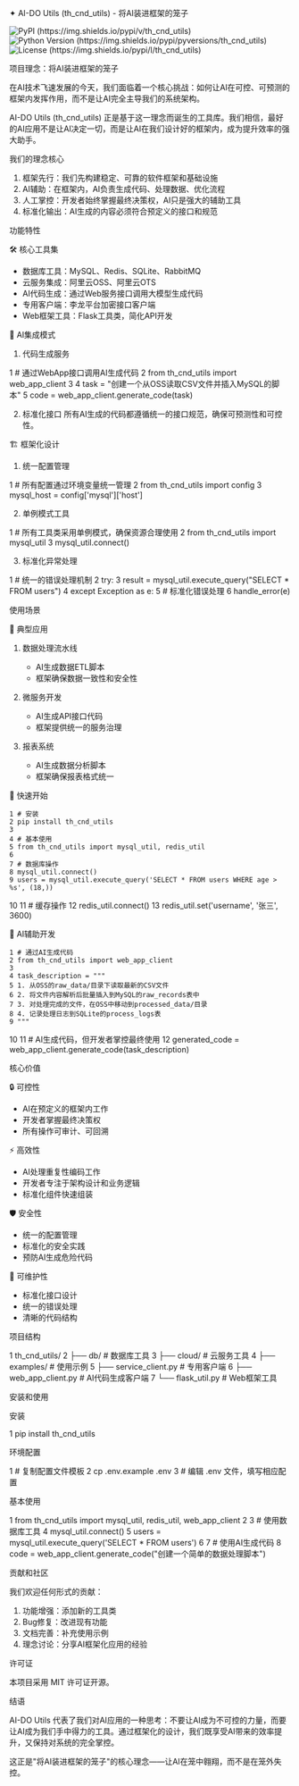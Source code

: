 ✦ AI-DO Utils (th_cnd_utils) - 将AI装进框架的笼子

  ![PyPI (https://img.shields.io/pypi/v/th_cnd_utils)](https://pypi.org/project/th_cnd_utils/)
  ![Python Version (https://img.shields.io/pypi/pyversions/th_cnd_utils)](https://pypi.org/project/th_cnd_utils/)
  ![License (https://img.shields.io/pypi/l/th_cnd_utils)](https://github.com/your-org/th_cnd_utils/blob/main/LICENSE)

  项目理念：将AI装进框架的笼子

  在AI技术飞速发展的今天，我们面临着一个核心挑战：如何让AI在可控、可预测的框架内发挥作用，而不是让AI完全主导我们的系统架构。

  AI-DO Utils (th_cnd_utils) 正是基于这一理念而诞生的工具库。我们相信，最好的AI应用不是让AI决定一切，而是让AI在我们设计好的框架内，成为提升效率的强大助手。

  我们的理念核心

   1. 框架先行：我们先构建稳定、可靠的软件框架和基础设施
   2. AI辅助：在框架内，AI负责生成代码、处理数据、优化流程
   3. 人工掌控：开发者始终掌握最终决策权，AI只是强大的辅助工具
   4. 标准化输出：AI生成的内容必须符合预定义的接口和规范

  功能特性

  🛠️ 核心工具集

   - 数据库工具：MySQL、Redis、SQLite、RabbitMQ
   - 云服务集成：阿里云OSS、阿里云OTS
   - AI代码生成：通过Web服务接口调用大模型生成代码
   - 专用客户端：李龙平台加密接口客户端
   - Web框架工具：Flask工具类，简化API开发

  🤖 AI集成模式

  1. 代码生成服务

   1 # 通过WebApp接口调用AI生成代码
   2 from th_cnd_utils import web_app_client
   3 
   4 task = "创建一个从OSS读取CSV文件并插入MySQL的脚本"
   5 code = web_app_client.generate_code(task)

  2. 标准化接口
  所有AI生成的代码都遵循统一的接口规范，确保可预测性和可控性。

  🏗️ 框架化设计

  1. 统一配置管理

   1 # 所有配置通过环境变量统一管理
   2 from th_cnd_utils import config
   3 mysql_host = config['mysql']['host']

  2. 单例模式工具

   1 # 所有工具类采用单例模式，确保资源合理使用
   2 from th_cnd_utils import mysql_util
   3 mysql_util.connect()

  3. 标准化异常处理

   1 # 统一的错误处理机制
   2 try:
   3     result = mysql_util.execute_query("SELECT * FROM users")
   4 except Exception as e:
   5     # 标准化错误处理
   6     handle_error(e)

  使用场景

  🎯 典型应用

   1. 数据处理流水线
      - AI生成数据ETL脚本
      - 框架确保数据一致性和安全性

   2. 微服务开发
      - AI生成API接口代码
      - 框架提供统一的服务治理

   3. 报表系统
      - AI生成数据分析脚本
      - 框架确保报表格式统一

  🚀 快速开始

    1 # 安装
    2 pip install th_cnd_utils
    3 
    4 # 基本使用
    5 from th_cnd_utils import mysql_util, redis_util
    6 
    7 # 数据库操作
    8 mysql_util.connect()
    9 users = mysql_util.execute_query('SELECT * FROM users WHERE age > %s', (18,))
   10 
   11 # 缓存操作
   12 redis_util.connect()
   13 redis_util.set('username', '张三', 3600)

  🧠 AI辅助开发

    1 # 通过AI生成代码
    2 from th_cnd_utils import web_app_client
    3 
    4 task_description = """
    5 1. 从OSS的raw_data/目录下读取最新的CSV文件
    6 2. 将文件内容解析后批量插入到MySQL的raw_records表中
    7 3. 对处理完成的文件，在OSS中移动到processed_data/目录
    8 4. 记录处理日志到SQLite的process_logs表
    9 """
   10 
   11 # AI生成代码，但开发者掌控最终使用
   12 generated_code = web_app_client.generate_code(task_description)

  核心价值

  🔒 可控性
   - AI在预定义的框架内工作
   - 开发者掌握最终决策权
   - 所有操作可审计、可回溯

  ⚡ 高效性
   - AI处理重复性编码工作
   - 开发者专注于架构设计和业务逻辑
   - 标准化组件快速组装

  🛡️ 安全性
   - 统一的配置管理
   - 标准化的安全实践
   - 预防AI生成危险代码

  🔄 可维护性
   - 标准化接口设计
   - 统一的错误处理
   - 清晰的代码结构

  项目结构

   1 th_cnd_utils/
   2 ├── db/           # 数据库工具
   3 ├── cloud/        # 云服务工具
   4 ├── examples/     # 使用示例
   5 ├── service_client.py  # 专用客户端
   6 ├── web_app_client.py  # AI代码生成客户端
   7 └── flask_util.py      # Web框架工具

  安装和使用

  安装

   1 pip install th_cnd_utils

  环境配置

   1 # 复制配置文件模板
   2 cp .env.example .env
   3 # 编辑 .env 文件，填写相应配置

  基本使用

   1 from th_cnd_utils import mysql_util, redis_util, web_app_client
   2 
   3 # 使用数据库工具
   4 mysql_util.connect()
   5 users = mysql_util.execute_query('SELECT * FROM users')
   6 
   7 # 使用AI生成代码
   8 code = web_app_client.generate_code("创建一个简单的数据处理脚本")

  贡献和社区

  我们欢迎任何形式的贡献：

   1. 功能增强：添加新的工具类
   2. Bug修复：改进现有功能
   3. 文档完善：补充使用示例
   4. 理念讨论：分享AI框架化应用的经验

  许可证

  本项目采用 MIT 许可证开源。

  结语

  AI-DO Utils 代表了我们对AI应用的一种思考：不要让AI成为不可控的力量，而要让AI成为我们手中得力的工具。通过框架化的设计，我们既享受AI带来的效率提升，又保持对系统的完全掌控。

  这正是"将AI装进框架的笼子"的核心理念——让AI在笼中翱翔，而不是在笼外失控。
